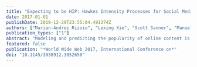 ```yaml
---
title: "Expecting to be HIP: Hawkes Intensity Processes for Social Media Popularity"
date: 2017-01-01
publishDate: 2019-12-29T23:55:04.491374Z
authors: ["Marian-Andrei Rizoiu", "Lexing Xie", "Scott Sanner", "Manuel Cebrian", "Honglin Yu", "Pascal Van Hentenryck"]
publication_types: ["1"]
abstract: "Modeling and predicting the popularity of online content is a significant problem for the practice of information dissemination, advertising, and consumption. Recent work analyzing massive datasets advances our understanding of popularity, but one major gap remains: To precisely quantify the relationship between the popularity of an online item and the external promotions it receives. This work supplies the missing link between exogenous inputs from public social media platforms, such as Twitter, and endogenous responses within the content platform, such as YouTube. We develop a novel mathematical model, the Hawkes intensity process, which can explain the complex popularity history of each video according to its type of content, network of diffusion, and sensitivity to promotion. Our model supplies a prototypical description of videos, called an endo-exo map. This map explains popularity as the result of an extrinsic factor -- the amount of promotions from the outside world that the video receives, acting upon two intrinsic factors -- sensitivity to promotion, and inherent virality. We use this model to forecast future popularity given promotions on a large 5-months feed of the most-tweeted videos, and found it to lower the average error by 28.6% from approaches based on popularity history. Finally, we can identify videos that have a high potential to become viral, as well as those for which promotions will have hardly any effect."
featured: false
publication: "*World Wide Web 2017, International Conference on*"
doi: "10.1145/3038912.3052650"
---
```


